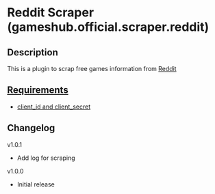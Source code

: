 # Reddit Scraper (gameshub.official.scraper.reddit)

## Description
This is a plugin to scrap free games information from [Reddit](https://www.reddit.com/r/freegames)

## [Requirements](requirements.txt)
- [client_id and client_secret](https://www.reddit.com/prefs/apps)

## Changelog
v1.0.1
- Add log for scraping

v1.0.0
- Initial release
